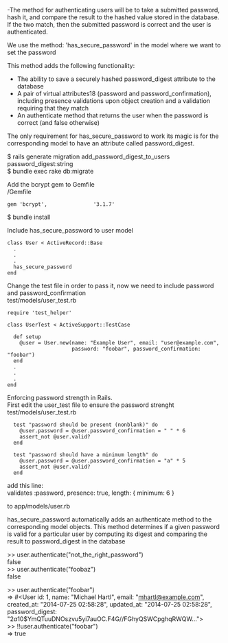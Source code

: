 -The method for authenticating users will be to take a submitted password, hash it, and compare the result to the hashed value stored in the database. If the two match, then the submitted password is correct and the user is authenticated.  

We use the method: 'has_secure_password' in the model where we want to set the password  

This method adds the following functionality:  
- The ability to save a securely hashed password_digest attribute to the database  
- A pair of virtual attributes18 (password and password_confirmation), including presence validations upon object creation and a validation requiring that they match  
- An authenticate method that returns the user when the password is correct (and false otherwise)   

The only requirement for has_secure_password to work its magic is for the corresponding model to have an attribute called password_digest.   

$ rails generate migration add_password_digest_to_users password_digest:string  
$ bundle exec rake db:migrate  

Add the bcrypt gem to Gemfile   
/Gemfile  
```  
gem 'bcrypt',               '3.1.7'  
```  

$ bundle install  

Include has_secure_password to user model   
```  
class User < ActiveRecord::Base  
  .  
  .  
  .  
  has_secure_password   
end   
```  

Change the test file in order to pass it, now we need to include password and password_confirmation  
test/models/user_test.rb   
```  
require 'test_helper'   

class UserTest < ActiveSupport::TestCase  

  def setup   
    @user = User.new(name: "Example User", email: "user@example.com",  
                     password: "foobar", password_confirmation: "foobar")   
  end  
  .   
  .   
  .   
end   
```  

Enforcing password strength in Rails.  
First edit the user_test file to ensure the password strenght  
test/models/user_test.rb   

```  
  test "password should be present (nonblank)" do  
    @user.password = @user.password_confirmation = " " * 6  
    assert_not @user.valid?  
  end  

  test "password should have a minimum length" do  
    @user.password = @user.password_confirmation = "a" * 5  
    assert_not @user.valid?  
  end  
```  

add this line:  
  validates :password, presence: true, length: { minimum: 6 }   

to app/models/user.rb  

has_secure_password automatically adds an authenticate method to the corresponding model objects. This method determines if a given password is valid for a particular user by computing its digest and comparing the result to password_digest in the database  

\>> user.authenticate("not_the_right_password")  
false  
\>> user.authenticate("foobaz")  
false  

\>> user.authenticate("foobar")  
=> #<User id: 1, name: "Michael Hartl", email: "mhartl@example.com",  
created_at: "2014-07-25 02:58:28", updated_at: "2014-07-25 02:58:28",  
password_digest: "$2a$10$YmQTuuDNOszvu5yi7auOC.F4G//FGhyQSWCpghqRWQW...">  
\>> !!user.authenticate("foobar")  
=> true  



